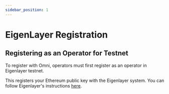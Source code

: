 ```yaml
---
sidebar_position: 1
---
```


# EigenLayer Registration

## Registering as an Operator for Testnet

To register with Omni, operators must first register as an operator in Eigenlayer testnet.

This registers your Ethereum public key with the Eigenlayer system. You can follow Eigenlayer's instructions [here](https://docs.eigenlayer.xyz/eigenlayer/operator-guides/operator-installation).
